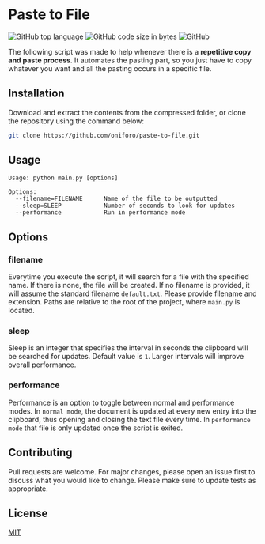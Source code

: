 # Paste to File

![GitHub top language](https://img.shields.io/github/languages/top/oniforo/paste-to-file) ![GitHub code size in bytes](https://img.shields.io/github/languages/code-size/oniforo/paste-to-file) ![GitHub](https://img.shields.io/github/license/oniforo/paste-to-file)

The following script was made to help whenever there is a **repetitive copy and paste process**. It automates the pasting part, so you just have to copy whatever you want and all the pasting occurs in a specific file.

## Installation

Download and extract the contents from the compressed folder, or clone the repository using the command below:

```bash
git clone https://github.com/oniforo/paste-to-file.git
```

## Usage

```text
Usage: python main.py [options]

Options:
  --filename=FILENAME      Name of the file to be outputted
  --sleep=SLEEP            Number of seconds to look for updates
  --performance            Run in performance mode
```

## Options

### filename
Everytime you execute the script, it will search for a file with the specified name. If there is none, the file will be created. If no filename is provided, it will assume the standard filename ```default.txt```. Please provide filename and extension. Paths are relative to the root of the project, where ```main.py``` is located.

### sleep
Sleep is an integer that specifies the interval in seconds the clipboard will be searched for updates. Default value is ```1```. Larger intervals will improve overall performance.

### performance
Performance is an option to toggle between normal and performance modes. In ```normal mode```, the document is updated at every new entry into the clipboard, thus opening and closing the text file every time. In ```performance mode``` that file is only updated once the script is exited. 


## Contributing
Pull requests are welcome. For major changes, please open an issue first to discuss what you would like to change. Please make sure to update tests as appropriate.

## License
[MIT](https://choosealicense.com/licenses/mit/)